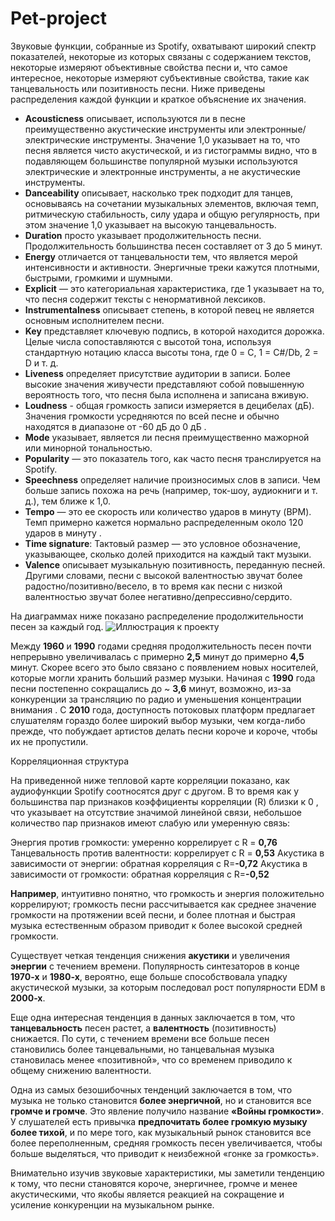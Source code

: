 # Pet-project

Звуковые функции, собранные из Spotify, охватывают широкий спектр показателей, некоторые из которых связаны с содержанием текстов, некоторые измеряют объективные свойства песни и, что самое интересное, некоторые измеряют субъективные свойства, такие как танцевальность или позитивность песни. Ниже приведены распределения каждой функции и краткое объяснение их значения.

- **Acousticness** описывает, используются ли в песне преимущественно акустические инструменты или электронные/электрические инструменты. Значение 1,0 указывает на то, что песня является чисто акустической, и из гистограммы видно, что в подавляющем большинстве популярной музыки используются электрические и электронные инструменты, а не акустические инструменты.
- **Danceability** описывает, насколько трек подходит для танцев, основываясь на сочетании музыкальных элементов, включая темп, ритмическую стабильность, силу удара и общую регулярность, при этом значение 1,0 указывает на высокую танцевальность. 
- **Duration** просто указывает продолжительность песни. Продолжительность большинства песен составляет от 3 до 5 минут.
- **Energy** отличается от танцевальности тем, что является мерой интенсивности и активности. Энергичные треки кажутся плотными, быстрыми, громкими и шумными. 
- **Explicit** — это категориальная характеристика, где 1 указывает на то, что песня содержит тексты c ненормативной лексиков.
- **Instrumentalness** описывает степень, в которой певец не является основным исполнителем песни. 
- **Key** представляет ключевую подпись, в которой находится дорожка. Целые числа сопоставляются с высотой тона, используя стандартную нотацию класса высоты тона, где 0 = C, 1 = C#/Db, 2 = D и т. д.
- **Liveness** определяет присутствие аудитории в записи. Более высокие значения живучести представляют собой повышенную вероятность того, что песня была исполнена и записана вживую. 
- **Loudness** - общая громкость записи измеряется в децибелах (дБ). Значения громкости усредняются по всей песне и обычно находятся в диапазоне от -60 дБ до 0 дБ .
- **Mode** указывает, является ли песня преимущественно мажорной или минорной тональностью.
- **Popularity** — это показатель того, как часто песня транслируется на Spotify.
- **Speechness** определяет наличие произносимых слов в записи. Чем больше запись похожа на речь (например, ток-шоу, аудиокниги и т. д.), тем ближе к 1,0.
- **Tempo** — это ее скорость или количество ударов в минуту (BPM). Темп примерно кажется нормально распределенным около 120 ударов в минуту .
- **Time signature**: Тактовый размер — это условное обозначение, указывающее, сколько долей приходится на каждый такт музыки. 
- **Valence** описывает музыкальную позитивность, переданную песней. Другими словами, песни с высокой валентностью звучат более радостно/позитивно/весело, в то время как песни с низкой валентностью звучат более негативно/депрессивно/сердито.


На диаграммах ниже показано распределение продолжительности песен за каждый год.
![Иллюстрация к проекту](https://ibb.co/FWShfpm)

Между **1960** и **1990** годами средняя продолжительность песен почти непрерывно увеличивалась с примерно **2,5** минут до примерно **4,5** минут. Скорее всего это было связано с появлением новых носителей, которые могли хранить больший размер музыки.
Начиная с **1990** года песни постепенно сокращались до ~ **3,6** минут, возможно, из-за конкуренции за трансляцию по радио и уменьшения концентрации внимания . С **2010** года, доступность потоковых платформ предлагает слушателям гораздо более широкий выбор музыки, чем когда-либо прежде, что побуждает артистов делать песни короче и короче, чтобы их не пропустили.


Корреляционная структура

На приведенной ниже тепловой карте корреляции показано, как аудиофункции Spotify соотносятся друг с другом. В то время как у большинства пар признаков коэффициенты корреляции (R) близки к 0 , что указывает на отсутствие значимой линейной связи, небольшое количество пар признаков имеют слабую или умеренную связь:

Энергия против громкости: умеренно коррелирует с R = **0,76**
Танцевальность против валентности: коррелирует с R = **0,53** 
Акустика в зависимости от энергии: обратная корреляция с R=**-0,72**
Акустика в зависимости от громкости: обратная корреляция с R=**-0,52**

**Например**, интуитивно понятно, что громкость и энергия положительно коррелируют; громкость песни рассчитывается как среднее значение громкости на протяжении всей песни, и более плотная и быстрая музыка естественным образом приводит к более высокой средней громкости.


Существует четкая тенденция снижения **акустики** и увеличения **энергии** с течением времени.
Популярность синтезаторов в конце **1970-х** и **1980-х**, вероятно, еще больше способствовала упадку акустической музыки, за которым последовал рост популярности EDM в **2000-х**.


Еще одна интересная тенденция в данных заключается в том, что **танцевальность** песен растет, а **валентность** (позитивность) снижается.
По сути, с течением времени все больше песен становились более танцевальными, но танцевальная музыка становилась менее «позитивной», что со временем приводило к общему снижению валентности.


Одна из самых безошибочных тенденций заключается в том, что музыка не только становится **более энергичной**, но и становится все **громче и громче**.
Это явление получило название **«Войны громкости»**. У слушателей есть привычка **предпочитать более громкую музыку более тихой**, и по мере того, как музыкальный рынок становится все более переполненным, средняя громкость песен увеличивается, чтобы больше выделяться, что приводит к неизбежной «гонке за громкость».



Внимательно изучив звуковые характеристики, мы заметили тенденцию к тому, что песни становятся короче, энергичнее, громче и менее акустическими, что якобы является реакцией на сокращение и усиление конкуренции на музыкальном рынке.
